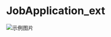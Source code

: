 # JobApplication_ext
![示例图片](https://raw.githubusercontent.com/username/repo/master/images/example.png)

